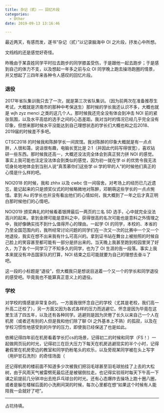 ```yaml
---
title: 杂记（贰）—— 回忆片段
categories:
  - Other
date: 2019-09-13 13:16:46

---
```


最近两天，有感而发，遂书“杂记（贰）”以记录脑海中 OI 之片段，抒发心中所想。

<!--more-->

文绉绉的还是感觉好奇怪。

昨晚由于某袁姓同学平时拉去跑步的同学膝盖受伤，于是跟他一起去跑步；于是感到自己的体力不支，以及想起一年多之前与众 OI 同学晚上跑去操场跑圈的情景，并又想起了三四年来各种令人感叹的回忆片段。

### 退役

2017年省队集训我只去了一次，就是第三次省队集训。（因为前两次在准备推荐生考试，大概就是济南市的那种中考保送生）那时候的学长我还认识不多，大概也就是 wjh zyz menci 之类的这几个人。那时候我还完全没有体会到冲击 NOI 前的紧张氛围，以及水平高低的选手之间的心态差距。我对当时的情况已经几乎完全没有印象，但想来那时候水平没能达到自己理想状态的学长们大概也和之后2018、2019届的时候差不多吧。

CTSC2018 的时候我和陈醉学长一间宾馆。我对陈醉的印象大概就是有一点点胖，人很和蔼，说话很有趣，电脑长宽比是 2:1（并因此代码写得很宽），喜欢钻研一些东西。那时候我还高一，大概还没法完全体会到真正努力拼 NOI 的感觉。事实上我可能也注定没法体会到类似的感觉，因为初一就在学 oi 的优势令我无法切身处地地体会到当别人说“真羡慕你们这些学 oi 学的早的人”的时候他们真正的心情是什么样的吧。

NOI2018 的时候，我和 zhhx 以及 cwbc 住一间宿舍。对考场上的经历已几近遗忘，能记起来的只是颁奖仪式的时候略微地对陈醉，邓朝萌这些学长的一点点惋惜。拿到 Au 的学长也并没有看出他们的心情如何，我大概到了一年之后才真正明白那时候他们的心情吧。

NOI2019 颁奖典礼的时候看着银牌最后一两页的三名 SD 选手，心中就完全没法高兴的起来。拿到金牌可能是意料之中，获得很高的名次可能也是意料之外情理之中，我好像确实找不到什么值得开心的理由。一起学 OI 的同学，本校的、本省的乃至全国范围内的，我所经常讨论问题的同学们在一次又一次的比赛中一个又一个地退役，我实在想不出来我有什么可高兴的。拿到证书站在舞台上被拍照的时候自己脸上的笑容甚至都可能有一部分是挤出来的。当天晚上我甚至跑到校园里哭了好久，为了各个一同学习了不知多久的同学，也为了 OI 生涯的告一段落。事实上我本来就没有冲击国家队的打算，NOI 结束之后可能就要为自己的理想去奋斗了吧。

这一段的小标题是“退役”，但大概我只是想说目送着一个又一个的学长和同学退役的感受吧。毕竟我也不能算真正意义上的退役。

### 学校

对学校的情感是非常复杂的。一方面我很怀念自己的学校（尤其是老校，我们高一升高二迁校了），另一方面又因为各式各样的压力而逃避它。怀念是因为毕竟在这里生活了四五年，以及还有各种同学。逃避则是因为厌倦了长久以来自己一个人在机房（或者还有别的人但是我和他们除了聊 OI 之外基本上不熟）的孤寂，以及在学校习惯性地感受到的升学的压力，即使我已经保送了也是如此。

依稀记得四年前在机房看着学长打cs的场景，记得初二的时候和同学（FS！）一起做网页玩的时光，记得初三在巨大压力下每天在机房逃避现实的半个小时，记得暑假里在机房旁边的教室和同学扔粉笔头的欢乐，以及旁观某同学被在头上写字（用炉甘石洗剂）的奇怪场面（

还记得机房的楼前面不知道多少次被我们把羽毛球甚至羽毛球拍挂了上去的大松树，由于风雨天气被雷劈死最后还是被锯倒拉走。也记得实验班时每天下午高一下课之前提前几分钟冲出去抢乒乓球台的时光。还有心态爆炸去操场上跑十圈八圈，或者是躲在楼梯后面的小洗刷间哭的时候，每次心里都在想“如果这个时候有人能陪我一会就好了吧”。

---

占坑待填。
